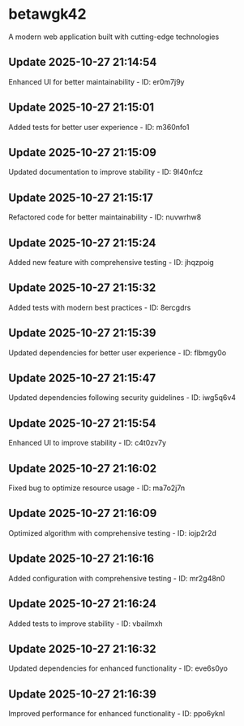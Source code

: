 # betawgk42
A modern web application built with cutting-edge technologies

## Update 2025-10-27 21:14:54
Enhanced UI for better maintainability - ID: er0m7j9y


## Update 2025-10-27 21:15:01
Added tests for better user experience - ID: m360nfo1


## Update 2025-10-27 21:15:09
Updated documentation to improve stability - ID: 9l40nfcz


## Update 2025-10-27 21:15:17
Refactored code for better maintainability - ID: nuvwrhw8


## Update 2025-10-27 21:15:24
Added new feature with comprehensive testing - ID: jhqzpoig


## Update 2025-10-27 21:15:32
Added tests with modern best practices - ID: 8ercgdrs


## Update 2025-10-27 21:15:39
Updated dependencies for better user experience - ID: flbmgy0o


## Update 2025-10-27 21:15:47
Updated dependencies following security guidelines - ID: iwg5q6v4


## Update 2025-10-27 21:15:54
Enhanced UI to improve stability - ID: c4t0zv7y


## Update 2025-10-27 21:16:02
Fixed bug to optimize resource usage - ID: ma7o2j7n


## Update 2025-10-27 21:16:09
Optimized algorithm with comprehensive testing - ID: iojp2r2d


## Update 2025-10-27 21:16:16
Added configuration with comprehensive testing - ID: mr2g48n0


## Update 2025-10-27 21:16:24
Added tests to improve stability - ID: vbailmxh


## Update 2025-10-27 21:16:32
Updated dependencies for enhanced functionality - ID: eve6s0yo


## Update 2025-10-27 21:16:39
Improved performance for enhanced functionality - ID: ppo6yknl

